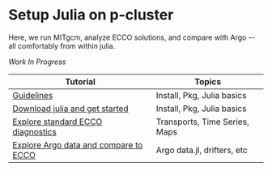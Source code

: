 # Setup Julia on p-cluster

Here, we run MITgcm, analyze ECCO solutions, and compare with Argo -- all comfortably from within julia.

_Work In Progress_

| Tutorial | Topics |
| -  | - |
| [Guidelines](./Julia_setup/guidelines.ipynb) | Install, Pkg, Julia basics |
| [Download julia and get started](./Julia_setup/MITgcm_test_run.ipynb) | Install, Pkg, Julia basics |
| [Explore standard ECCO diagnostics](./Julia_setup/ECCO_diagnostics.ipynb) | Transports, Time Series, Maps|
| [Explore Argo data and compare to ECCO](./Julia_setup/ArgoData.ipynb) | Argo data.jl, drifters, etc |

